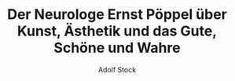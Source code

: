 ---
author: Adolf Stock
title: Der Neurologe Ernst Pöppel über Kunst, Ästhetik und das Gute, Schöne und Wahre
img: /images/38d615_3a15e803d5da4d4c88a28115b90ae878~mv2.jpg
---